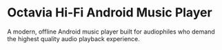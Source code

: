 # Octavia Hi-Fi Android Music Player

A modern, offline Android music player built for audiophiles who demand the highest quality audio playback experience.